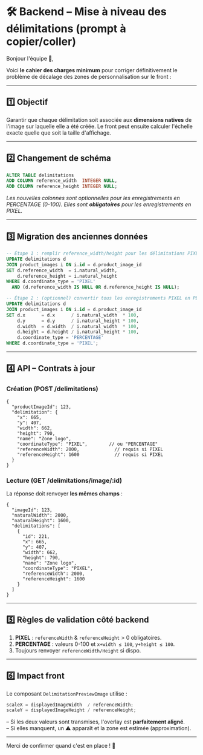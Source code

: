 # 🛠️ Backend – Mise à niveau des délimitations (prompt à copier/coller)

Bonjour l'équipe 👋,

Voici **le cahier des charges minimum** pour corriger définitivement le problème de décalage des zones de personnalisation sur le front :

---
## 1️⃣ Objectif
Garantir que chaque délimitation soit associée aux **dimensions natives** de l'image sur laquelle elle a été créée. Le front peut ensuite calculer l'échelle exacte quelle que soit la taille d'affichage.

---
## 2️⃣ Changement de schéma
```sql
ALTER TABLE delimitations
ADD COLUMN reference_width  INTEGER NULL,
ADD COLUMN reference_height INTEGER NULL;
```

*Les nouvelles colonnes sont optionnelles pour les enregistrements en PERCENTAGE (0-100). Elles sont **obligatoires** pour les enregistrements en PIXEL.*

---
## 3️⃣ Migration des anciennes données
```sql
-- Étape 1 : remplir reference_width/height pour les délimitations PIXEL
UPDATE delimitations d
JOIN product_images i ON i.id = d.product_image_id
SET d.reference_width  = i.natural_width,
    d.reference_height = i.natural_height
WHERE d.coordinate_type = 'PIXEL'
  AND (d.reference_width IS NULL OR d.reference_height IS NULL);

-- Étape 2 : (optionnel) convertir tous les enregistrements PIXEL en PERCENTAGE
UPDATE delimitations d
JOIN product_images i ON i.id = d.product_image_id
SET d.x      = d.x      / i.natural_width  * 100,
    d.y      = d.y      / i.natural_height * 100,
    d.width  = d.width  / i.natural_width  * 100,
    d.height = d.height / i.natural_height * 100,
    d.coordinate_type = 'PERCENTAGE'
WHERE d.coordinate_type = 'PIXEL';
```

---
## 4️⃣ API – Contrats à jour
### Création (POST /delimitations)
```jsonc
{
  "productImageId": 123,
  "delimitation": {
    "x": 665,
    "y": 407,
    "width": 662,
    "height": 790,
    "name": "Zone logo",
    "coordinateType": "PIXEL",        // ou "PERCENTAGE"
    "referenceWidth": 2000,             // requis si PIXEL
    "referenceHeight": 1600             // requis si PIXEL
  }
}
```

### Lecture (GET /delimitations/image/:id)
La réponse doit renvoyer **les mêmes champs** :
```jsonc
{
  "imageId": 123,
  "naturalWidth": 2000,
  "naturalHeight": 1600,
  "delimitations": [
    {
      "id": 221,
      "x": 665,
      "y": 407,
      "width": 662,
      "height": 790,
      "name": "Zone logo",
      "coordinateType": "PIXEL",
      "referenceWidth": 2000,
      "referenceHeight": 1600
    }
  ]
}
```

---
## 5️⃣ Règles de validation côté backend
1. **PIXEL** : `referenceWidth` & `referenceHeight` > 0 obligatoires.
2. **PERCENTAGE** : valeurs 0-100 et `x+width ≤ 100`, `y+height ≤ 100`.
3. Toujours renvoyer `referenceWidth/Height` si dispo.

---
## 6️⃣ Impact front
Le composant `DelimitationPreviewImage` utilise :
```ts
scaleX = displayedImageWidth  / referenceWidth;
scaleY = displayedImageHeight / referenceHeight;
```
– Si les deux valeurs sont transmises, l'overlay est **parfaitement aligné**.  
– Si elles manquent, un ⚠️ apparaît et la zone est estimée (approximation).

---
Merci de confirmer quand c'est en place ! 🙏 